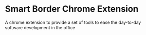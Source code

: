 # Smart Border Chrome Extension
A chrome extension to provide a set of tools to ease the day-to-day software development in the office
